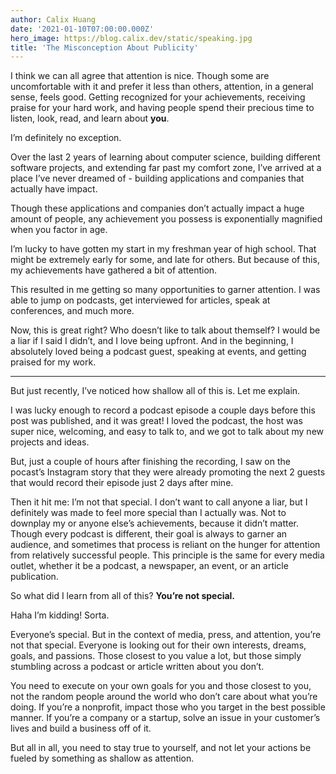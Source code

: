```yaml
---
author: Calix Huang
date: '2021-01-10T07:00:00.000Z'
hero_image: https://blog.calix.dev/static/speaking.jpg
title: 'The Misconception About Publicity'
---
```


I think we can all agree that attention is nice. Though some are uncomfortable with it and prefer it less than others, attention, in a general sense, feels good. Getting recognized for your achievements, receiving praise for your hard work, and having people spend their precious time to listen, look, read, and learn about **you**.

I’m definitely no exception.

Over the last 2 years of learning about computer science, building different software projects, and extending far past my comfort zone, I’ve arrived at a place I’ve never dreamed of - building applications and companies that actually have impact.

Though these applications and companies don’t actually impact a huge amount of people, any achievement you possess is exponentially magnified when you factor in age.

I’m lucky to have gotten my start in my freshman year of high school. That might be extremely early for some, and late for others. But because of this, my achievements have gathered a bit of attention.

This resulted in me getting so many opportunities to garner attention. I was able to jump on podcasts, get interviewed for articles, speak at conferences, and much more.

Now, this is great right? Who doesn’t like to talk about themself? I would be a liar if I said I didn’t, and I love being upfront. And in the beginning, I absolutely loved being a podcast guest, speaking at events, and getting praised for my work.

---------

But just recently, I’ve noticed how shallow all of this is. Let me explain.

I was lucky enough to record a podcast episode a couple days before this post was published, and it was great! I loved the podcast, the host was super nice, welcoming, and easy to talk to, and we got to talk about my new projects and ideas.

But, just a couple of hours after finishing the recording, I saw on the pocast’s Instagram story that they were already promoting the next 2 guests that would record their episode just 2 days after mine.

Then it hit me: I’m not that special. I don’t want to call anyone a liar, but I definitely was made to feel more special than I actually was. Not to downplay my or anyone else’s achievements, because it didn’t matter. Though every podcast is different, their goal is always to garner an audience, and sometimes that process is reliant on the hunger for attention from relatively successful people. This principle is the same for every media outlet, whether it be a podcast, a newspaper, an event, or an article publication.

So what did I learn from all of this? **You’re not special.**

Haha I’m kidding! Sorta.

Everyone’s special. But in the context of media, press, and attention, you’re not that special. Everyone is looking out for their own interests, dreams, goals, and passions. Those closest to you value a lot, but those simply stumbling across a podcast or article written about you don’t.

You need to execute on your own goals for you and those closest to you, not the random people around the world who don’t care about what you’re doing. If you’re a nonprofit, impact those who you target in the best possible manner. If you’re a company or a startup, solve an issue in your customer’s lives and build a business off of it.

But all in all, you need to stay true to yourself, and not let your actions be fueled by something as shallow as attention.
